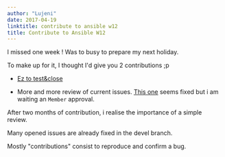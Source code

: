 ```yaml
---
author: "Lujeni"
date: 2017-04-19
linktitle: contribute to ansible w12
title: Contribute to Ansible W12
---
```


I missed one week ! Was to busy to prepare my next holiday.

To make up for it, I thought I'd give you 2 contributions ;p


- [Ez to test&close](https://github.com/ansible/ansible/issues/17555)

- More and more review of current issues. [This one](https://github.com/ansible/ansible/issues/20762) seems fixed but i am waiting an `Member` approval.



After two months of contribution, i realise the importance of a simple review.

Many opened issues are already fixed in the devel branch.

Mostly "contributions" consist to reproduce and confirm a bug. 
